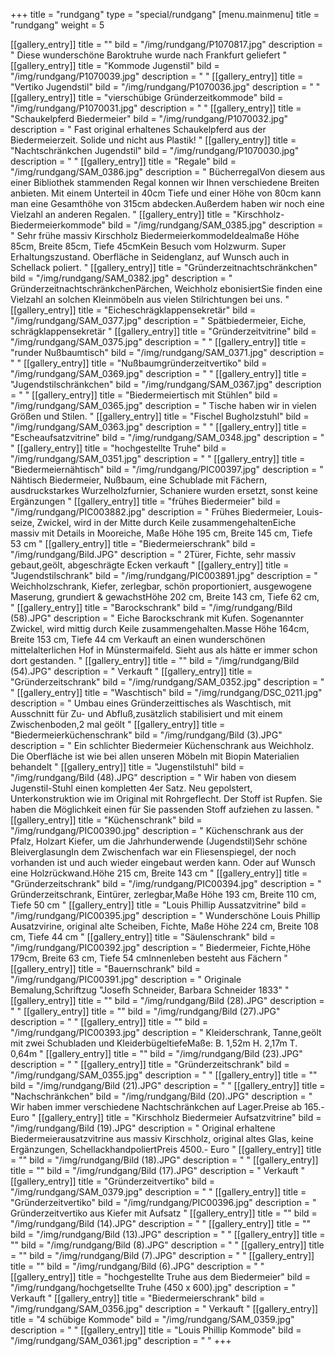 +++
title = "rundgang"
type = "special/rundgang"
[menu.mainmenu]
title = "rundgang"
weight = 5

[[gallery_entry]]
title = ""
bild = "/img/rundgang/P1070817.jpg"
description = "  Diese wunderschöne Baroktruhe wurde nach Frankfurt geliefert "
[[gallery_entry]]
title = "Kommode Jugenstil"
bild = "/img/rundgang/P1070039.jpg"
description = "   "
[[gallery_entry]]
title = "Vertiko Jugendstil"
bild = "/img/rundgang/P1070036.jpg"
description = "   "
[[gallery_entry]]
title = "vierschübige Gründerzeitkommode"
bild = "/img/rundgang/P1070031.jpg"
description = "   "
[[gallery_entry]]
title = "Schaukelpferd Biedermeier"
bild = "/img/rundgang/P1070032.jpg"
description = "  Fast original erhaltenes Schaukelpferd aus der Biedermeierzeit. Solide und nicht aus Plastik! "
[[gallery_entry]]
title = "Nachtschränkchen Jugendstil"
bild = "/img/rundgang/P1070030.jpg"
description = "   "
[[gallery_entry]]
title = "Regale"
bild = "/img/rundgang/SAM_0386.jpg"
description = " BücherregalVon diesem aus einer Bibliothek stammenden Regal konnen wir Ihnen verschiedene Breiten anbieten. Mit einem Unterteil in 40cm Tiefe und einer Höhe von 80cm kann man eine Gesamthöhe von 315cm abdecken.Außerdem haben wir noch eine Vielzahl an anderen Regalen. "
[[gallery_entry]]
title = "Kirschholz- Biedermeierkommode"
bild = "/img/rundgang/SAM_0385.jpg"
description = " Sehr frühe massiv Kirschholz BiedermeierkommodeIdealmaße Höhe 85cm, Breite 85cm, Tiefe 45cmKein Besuch vom Holzwurm. Super Erhaltungszustand. Oberfläche in Seidenglanz, auf Wunsch auch in Schellack poliert. "
[[gallery_entry]]
title = "Gründerzeitnachtschränkchen"
bild = "/img/rundgang/SAM_0382.jpg"
description = "  GründerzeitnachtschränkchenPärchen, Weichholz ebonisiertSie finden eine Vielzahl an solchen Kleinmöbeln aus vielen Stilrichtungen bei uns. "
[[gallery_entry]]
title = "Eicheschrägklappensekretär"
bild = "/img/rundgang/SAM_0377.jpg"
description = "  Spätbiedermeier, Eiche, schrägklappensekretär "
[[gallery_entry]]
title = "Gründerzeitvitrine"
bild = "/img/rundgang/SAM_0375.jpg"
description = "   "
[[gallery_entry]]
title = "runder Nußbaumtisch"
bild = "/img/rundgang/SAM_0371.jpg"
description = "   "
[[gallery_entry]]
title = "Nußbaumgründerzeitvertiko"
bild = "/img/rundgang/SAM_0369.jpg"
description = "   "
[[gallery_entry]]
title = "Jugendstilschränkchen"
bild = "/img/rundgang/SAM_0367.jpg"
description = "   "
[[gallery_entry]]
title = "Biedermeiertisch mit Stühlen"
bild = "/img/rundgang/SAM_0365.jpg"
description = "   Tische haben wir in vielen Größen und Stilen.  "
[[gallery_entry]]
title = "Fischel Bugholzstuhl"
bild = "/img/rundgang/SAM_0363.jpg"
description = "   "
[[gallery_entry]]
title = "Escheaufsatzvitrine"
bild = "/img/rundgang/SAM_0348.jpg"
description = "   "
[[gallery_entry]]
title = "hochgestellte Truhe"
bild = "/img/rundgang/SAM_0351.jpg"
description = "   "
[[gallery_entry]]
title = "Biedermeiernähtisch"
bild = "/img/rundgang/PIC00397.jpg"
description = "  Nähtisch Biedermeier, Nußbaum, eine Schublade mit Fächern, ausdruckstarkes Wurzelholzfurnier, Schaniere wurden ersetzt, sonst keine Ergänzungen "
[[gallery_entry]]
title = "frühes Biedermeier"
bild = "/img/rundgang/PIC003882.jpg"
description = "  Frühes Biedermeier, Louis-seize, Zwickel, wird in der Mitte durch Keile zusammengehaltenEiche massiv mit Details in Mooreiche, Maße Höhe 195 cm, Breite 145 cm, Tiefe 53 cm "
[[gallery_entry]]
title = "Biedermeierschrank"
bild = "/img/rundgang/Bild.JPG"
description = " 2Türer, Fichte, sehr massiv gebaut,geölt, abgeschrägte Ecken verkauft  "
[[gallery_entry]]
title = "Jugendstilschrank"
bild = "/img/rundgang/PIC003891.jpg"
description = " Weichholzschrank, Kiefer, zerlegbar, schön proportioniert, ausgewogene Maserung, grundiert &amp; gewachstHöhe 202 cm, Breite 143 cm, Tiefe 62 cm, "
[[gallery_entry]]
title = "Barockschrank"
bild = "/img/rundgang/Bild (58).JPG"
description = " Eiche Barockschrank mit Kufen. Sogenannter Zwickel, wird mittig durch Keile zusammengehalten.Masse Höhe 164cm, Breite 153 cm, Tiefe 44 cm Verkauft an einen wunderschönen mittelalterlichen Hof in Münstermaifeld. Sieht aus als hätte er immer schon dort gestanden.  "
[[gallery_entry]]
title = ""
bild = "/img/rundgang/Bild (54).JPG"
description = " Verkauft "
[[gallery_entry]]
title = "Gründerzeitschrank"
bild = "/img/rundgang/SAM_0352.jpg"
description = "   "
[[gallery_entry]]
title = "Waschtisch"
bild = "/img/rundgang/DSC_0211.jpg"
description = " Umbau eines Gründerzeittisches als Waschtisch, mit Ausschnitt für Zu- und Abfluß,zusätzlich stabilisiert und mit einem Zwischenboden,2 mal geölt "
[[gallery_entry]]
title = "Biedermeierküchenschrank"
bild = "/img/rundgang/Bild (3).JPG"
description = " Ein schlichter Biedermeier Küchenschrank aus Weichholz. Die Oberfläche ist wie bei allen unseren Möbeln mit Biopin Materialien behandelt "
[[gallery_entry]]
title = "Jugenstilstuhl"
bild = "/img/rundgang/Bild (48).JPG"
description = " Wir haben von diesem Jugenstil-Stuhl einen kompletten 4er Satz. Neu gepolstert, Unterkonstruktion wie im Original mit Rohrgeflecht. Der Stoff ist Rupfen. Sie haben die Möglichkeit einen für Sie passenden Stoff aufziehen zu lassen. "
[[gallery_entry]]
title = "Küchenschrank"
bild = "/img/rundgang/PIC00390.jpg"
description = " Küchenschrank aus der Pfalz, Holzart Kiefer, um die Jahrhunderwende (Jugendstil)Sehr schöne BleiverglasungIn dem Zwischenfach war ein Fliesenspiegel, der noch vorhanden ist und auch wieder eingebaut werden kann. Oder auf Wunsch eine Holzrückwand.Höhe 215 cm, Breite 143 cm "
[[gallery_entry]]
title = "Gründerzeitschrank"
bild = "/img/rundgang/PIC00394.jpg"
description = "  Gründerzeitschrank, Eintürer, zerlegbar,Maße Höhe 193 cm, Breite 110 cm, Tiefe 50 cm "
[[gallery_entry]]
title = "Louis Phillip Aussatzvitrine"
bild = "/img/rundgang/PIC00395.jpg"
description = "  Wunderschöne Louis Phillip Ausatzvirine, original alte Scheiben, Fichte, Maße Höhe 224 cm, Breite 108 cm, Tiefe 44 cm "
[[gallery_entry]]
title = "Säulenschrank"
bild = "/img/rundgang/PIC00392.jpg"
description = "   Biedermeier, Fichte,Höhe 179cm, Breite 63 cm, Tiefe 54 cmInnenleben besteht aus Fächern "
[[gallery_entry]]
title = "Bauernschrank"
bild = "/img/rundgang/PIC00391.jpg"
description = "  Originale Bemalung,Schriftzug \"Josefh Schneider, Barbara Schneider 1833\" "
[[gallery_entry]]
title = ""
bild = "/img/rundgang/Bild (28).JPG"
description = " "
[[gallery_entry]]
title = ""
bild = "/img/rundgang/Bild (27).JPG"
description = " "
[[gallery_entry]]
title = ""
bild = "/img/rundgang/PIC00393.jpg"
description = " Kleiderschrank, Tanne,geölt  mit zwei Schubladen und KleiderbügeltiefeMaße: B. 1,52m           H. 2,17m          T. 0,64m "
[[gallery_entry]]
title = ""
bild = "/img/rundgang/Bild (23).JPG"
description = " "
[[gallery_entry]]
title = "Gründerzeitschrank"
bild = "/img/rundgang/SAM_0355.jpg"
description = "   "
[[gallery_entry]]
title = ""
bild = "/img/rundgang/Bild (21).JPG"
description = " "
[[gallery_entry]]
title = "Nachschränkchen"
bild = "/img/rundgang/Bild (20).JPG"
description = " Wir haben immer verschiedene Nachtschränkchen auf Lager.Preise ab 165.- Euro "
[[gallery_entry]]
title = "Kirschholz Biedermeier Aufsatzvitrine"
bild = "/img/rundgang/Bild (19).JPG"
description = " Original erhaltene Biedermeierausatzvitrine aus massiv Kirschholz, original altes Glas, keine Ergänzungen, SchellackhandpoliertPreis 4500.- Euro "
[[gallery_entry]]
title = ""
bild = "/img/rundgang/Bild (18).JPG"
description = " "
[[gallery_entry]]
title = ""
bild = "/img/rundgang/Bild (17).JPG"
description = " Verkauft "
[[gallery_entry]]
title = "Gründerzeitvertiko"
bild = "/img/rundgang/SAM_0379.jpg"
description = "   "
[[gallery_entry]]
title = "Gründerzeitvertiko"
bild = "/img/rundgang/PIC00396.jpg"
description = "  Gründerzeitvertiko aus Kiefer mit Aufsatz "
[[gallery_entry]]
title = ""
bild = "/img/rundgang/Bild (14).JPG"
description = " "
[[gallery_entry]]
title = ""
bild = "/img/rundgang/Bild (13).JPG"
description = " "
[[gallery_entry]]
title = ""
bild = "/img/rundgang/Bild (8).JPG"
description = " "
[[gallery_entry]]
title = ""
bild = "/img/rundgang/Bild (7).JPG"
description = " "
[[gallery_entry]]
title = ""
bild = "/img/rundgang/Bild (6).JPG"
description = " "
[[gallery_entry]]
title = "hochgestellte Truhe aus dem Biedermeier"
bild = "/img/rundgang/hochgetsellte Truhe (450 x 600).jpg"
description = " Verkauft "
[[gallery_entry]]
title = "Biedermeierschrank"
bild = "/img/rundgang/SAM_0356.jpg"
description = "  Verkauft "
[[gallery_entry]]
title = "4 schübige Kommode"
bild = "/img/rundgang/SAM_0359.jpg"
description = "   "
[[gallery_entry]]
title = "Louis Phillip Kommode"
bild = "/img/rundgang/SAM_0361.jpg"
description = "   "
+++
